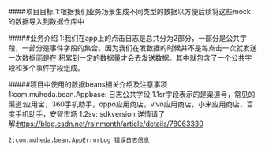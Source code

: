 ####项目目标
    1:根据我们业务场景生成不同类型的数据以方便后续将这些mock的数据导入到数据仓库中
    
#####业务介绍
    1:我们在app上的点击日志是总共分为2部分，一部分是公共字段，一部分是事件字段的集合。因为我们在发数据的时候并不是每点击一次就发送一次数据而是在
      积累到一定的数据量才会去发送数据。其中就包含了一个公共字段和多个事件字段组成。
      
   
#####项目中使用的数据beans相关介绍及注意事项
    1:com.muheda.bean.Appbase: 日志公共字段
          1.1sr字段表示的是渠道号，常见的渠道:应用宝，360手机助手，oppo应用商店，vivo应用商店，小米应用商店，百度手机助手，安智市场
          1.2sv: sdkversion  详情请了解:https://blog.csdn.net/rainmonth/article/details/78063330
        
    2:com.muheda.bean.AppErrorLog 错误日志信息
           
 
 
 
 
 